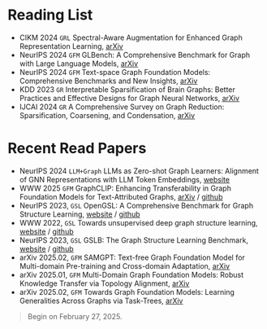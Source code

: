 # Reading List
- CIKM 2024 `GRL` Spectral-Aware Augmentation for Enhanced Graph Representation Learning, <u>[arXiv](https://arxiv.org/abs/2310.13845)</u>
- NeurIPS 2024 `GFM` GLBench: A Comprehensive Benchmark for Graph with Large Language Models, <u>[arXiv](https://arxiv.org/abs/2407.07457)</u>
- NeurIPS 2024 `GFM` Text-space Graph Foundation Models: Comprehensive Benchmarks and New Insights, <u>[arXiv](https://arxiv.org/abs/2406.10727)</u>
- KDD 2023 `GR` Interpretable Sparsification of Brain Graphs: Better Practices and Effective Designs for Graph Neural Networks, <u>[arXiv](https://arxiv.org/abs/2306.14375)</u>
- IJCAI 2024 `GR` A Comprehensive Survey on Graph Reduction: Sparsification, Coarsening, and Condensation, <u>[arXiv](https://arxiv.org/abs/2402.03358)</u>


# Recent Read Papers
- NeurIPS 2024 `LLM+Graph` LLMs as Zero-shot Graph Learners: Alignment of GNN Representations with LLM Token Embeddings, <u>[website](https://proceedings.neurips.cc/paper_files/paper/2024/hash/0b77d3a82b59e9d9899370b378087faf-Abstract-Conference.html)</u>
- WWW 2025 `GFM` GraphCLIP: Enhancing Transferability in Graph Foundation  Models for Text-Attributed Graphs, <u>[arXiv](https://arxiv.org/abs/2502.05424)</u> / <u>[github](https://github.com/ZhuYun97/GraphCLIP)</u>
- NeurIPS 2023, `GSL` OpenGSL: A Comprehensive Benchmark for Graph Structure Learning, <u>[website](https://papers.nips.cc/paper_files/paper/2023/hash/39f8ef62e061042cca8c8f46d7e0e31b-Abstract-Datasets_and_Benchmarks.html)</u> / <u>[github](https://github.com/OpenGSL/OpenGSL)</u>
- WWW 2022, `GSL` Towards unsupervised deep graph structure learning, <u>[website](https://dl.acm.org/doi/10.1145/3485447.3512186)</u> / <u>[github](https://github.com/TrustAGI-Lab/SUBLIME/tree/main)</u>
- NeurIPS 2023, `GSL` GSLB: The Graph Structure Learning Benchmark, <u>[website](https://proceedings.neurips.cc/paper_files/paper/2023/hash/60bc87f3cf5257579435d92ec12c761b-Abstract-Datasets_and_Benchmarks.html)</u> / <u>[github](https://github.com/GSL-Benchmark/GSLB)</u>
- arXiv 2025.02, `GFM` SAMGPT: Text-free Graph Foundation Model for Multi-domain Pre-training and Cross-domain Adaptation, <u>[arXiv](https://arxiv.org/abs/2502.05424)</u>
- arXiv 2025.01, `GFM` Multi-Domain Graph Foundation Models: Robust Knowledge Transfer via Topology Alignment, <u>[arXiv](https://arxiv.org/abs/2502.02017#:~:text=To%20address%20these%20issues%2C%20we%20propose%20the%20Multi-Domain,leverages%20cross-domain%20topological%20information%20to%20facilitate%20robust%20knowledg)</u>
- arXiv 2025.02, `GFM` Towards Graph Foundation Models: Learning Generalities Across Graphs via Task-Trees, <u>[arXiv](https://arxiv.org/abs/2412.16441)</u>

> Begin on February 27, 2025.

